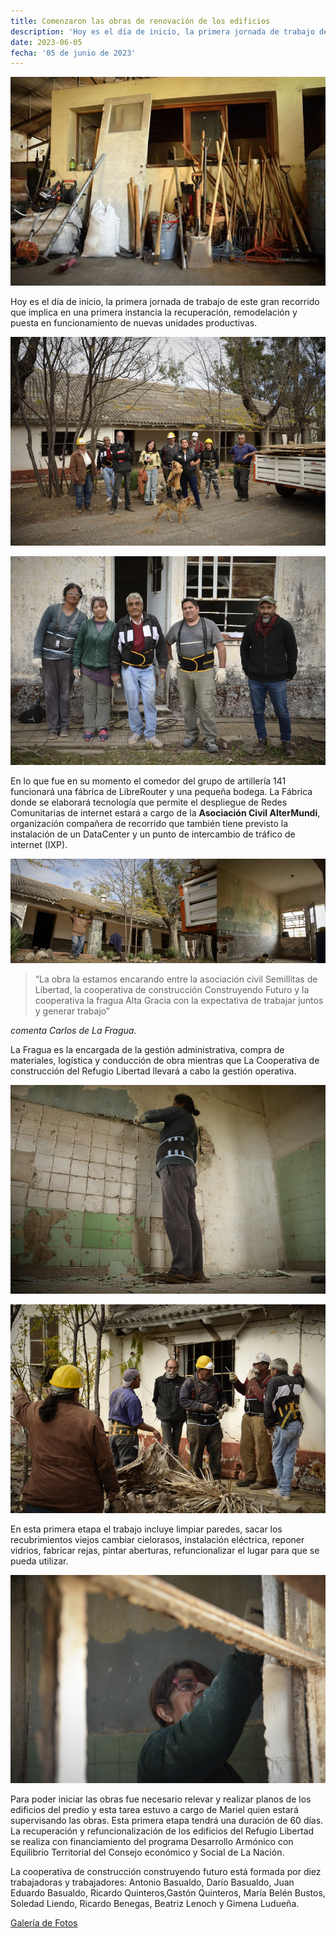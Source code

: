 ```yaml
---
title: Comenzaron las obras de renovación de los edificios
description: 'Hoy es el día de inicio, la primera jornada de trabajo de este gran recorrido.'
date: 2023-06-05
fecha: '05 de junio de 2023'
---
```


![](/assets/images/2023-06-05-comenzaron-obras-renovacion/_DSC0587.00_02_07_04.Imagen_fija042.jpg)

Hoy es el día de inicio, la primera jornada de trabajo de este gran recorrido que implica en una primera instancia la recuperación, remodelación y puesta en funcionamiento de nuevas unidades productivas.

![](/assets/images/2023-06-05-comenzaron-obras-renovacion/Secuencia_02.00_09_13_18.Imagen_fija021.jpg)

![](/assets/images/2023-06-05-comenzaron-obras-renovacion/Secuencia_02.00_10_38_19.Imagen_fija029.jpg)

 En lo que fue en su momento  el comedor del grupo de artillería 141 funcionará una fábrica de LibreRouter y una pequeña bodega. La Fábrica donde se elaborará tecnología que permite el despliegue de Redes Comunitarias de internet estará a cargo de la **Asociación Civil AlterMundi**, organización compañera de recorrido que también tiene previsto la instalación de un DataCenter y un punto de intercambio de tráfico de internet (IXP).

![](/assets/images/2023-06-05-comenzaron-obras-renovacion/44.jpg)

> “La obra la estamos encarando entre la asociación civil Semillitas de Libertad, la cooperativa de construcción  Construyendo Futuro y la cooperativa la fragua Alta Gracia con la expectativa de trabajar juntos y generar trabajo”

*comenta Carlos de La Fragua.*

La Fragua es la encargada de la gestión administrativa, compra de materiales, logística y conducción de obra mientras que La Cooperativa de construcción del Refugio Libertad llevará a cabo la gestión operativa.

![](/assets/images/2023-06-05-comenzaron-obras-renovacion/Secuencia_02.00_09_39_08.Imagen_fija022.jpg)

![](/assets/images/2023-06-05-comenzaron-obras-renovacion/Secuencia_02.00_08_58_16.Imagen_fija019.jpg)

En esta primera etapa el trabajo incluye limpiar paredes, sacar los recubrimientos viejos  cambiar cielorasos, instalación eléctrica, reponer vidrios, fabricar rejas, pintar aberturas, refuncionalizar el lugar para que se pueda utilizar.

![](/assets/images/2023-06-05-comenzaron-obras-renovacion/Secuencia_02.00_08_38_08.Imagen_fija016.jpg)

Para poder iniciar las obras fue necesario relevar y realizar planos de los edificios del predio y esta tarea estuvo a cargo de Mariel quien estará supervisando  las obras. Esta primera etapa tendrá una duración de 60 días. La recuperación y refuncionalización de los edificios del Refugio Libertad se realiza con financiamiento del programa Desarrollo Armónico con Equilibrio Territorial del Consejo económico y Social de La Nación.

La cooperativa de construcción construyendo futuro está formada por diez trabajadoras y trabajadores: Antonio Basualdo, Darío Basualdo, Juan Eduardo Basualdo, Ricardo Quinteros,Gastón Quinteros, María Belén Bustos, Soledad Liendo, Ricardo Benegas, Beatriz Lenoch y Gimena Ludueña.

[Galería de Fotos](/galeria-fotos-inicio-obras-renovacion/)

